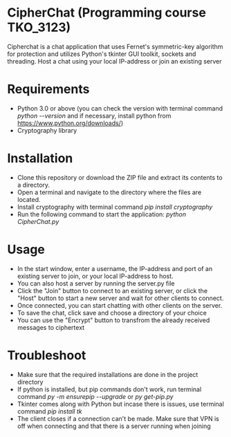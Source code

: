 # CipherChat (Programming course TKO_3123)
Cipherchat is a chat application that uses Fernet's symmetric-key algorithm for protection 
and utilizes Python's tkinter GUI toolkit, sockets and threading. Host a chat using your local IP-address or join an existing server

# Requirements
- Python 3.0 or above (you can check the version with terminal command *python --version* and if necessary, install python from https://www.python.org/downloads/)
- Cryptography library

# Installation
- Clone this repository or download the ZIP file and extract its contents to a directory.
- Open a terminal and navigate to the directory where the files are located.
- Install cryptography with terminal command *pip install cryptography*
- Run the following command to start the application: *python CipherChat.py*

# Usage
- In the start window, enter a username, the IP-address and port of an existing server to join, or your local IP-address to host.
- You can also host a server by running the server.py file 
- Click the "Join" button to connect to an existing server, or click the "Host" button to start a new server and wait for other clients to connect.
- Once connected, you can start chatting with other clients on the server.
- To save the chat, click save and choose a directory of your choice
- You can use the "Encrypt" button to transfrom the already received messages to ciphertext

# Troubleshoot
- Make sure that the required installations are done in the project directory
- If python is installed, but pip commands don't work, run terminal command *py -m ensurepip --upgrade* or *py get-pip.py*
- Tkinter comes along with Python but incase there is issues, use terminal command *pip install tk*
- The client closes if a connection can't be made. Make sure that VPN is off when connecting and that there is a server running when joining
